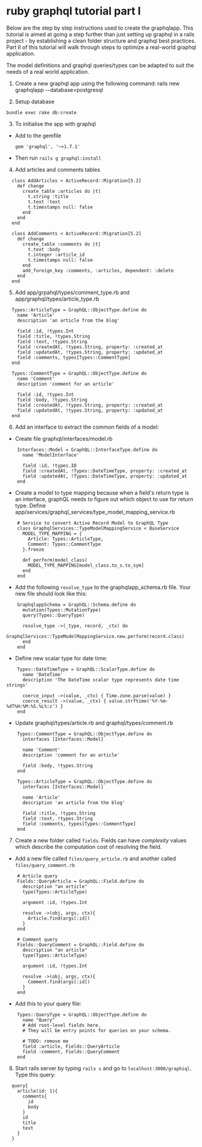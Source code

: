 # ruby graphql tutorial part I

Below are the step by step instructions used to create the graphqlapp. This tutorial is aimed at going a step further than just setting up graphql in a rails project - by establishing a clean folder structure and graphql best practices. Part II of this tutorial will walk through steps to optimize a real-world graphql application.

The model definitions and graphql queries/types can be adapted to suit the needs of a real world application.

  1. Create a new graphql app using the following command:
  rails new graphqlapp --database=postgresql

  2. Setup database

    bundle exec rake db:create

  3. To initialise the app with graphql

  - Add to the gemfile

      `gem 'graphql', '~>1.7.1'`

  - Then run `rails g graphql:install`

  4. Add articles and comments tables

  ```
    class AddArticles < ActiveRecord::Migration[5.2]
      def change
        create_table :articles do |t|
          t.string :title
          t.text :text
          t.timestamps null: false
        end
      end
    end
  ```

  ```
    class AddComments < ActiveRecord::Migration[5.2]
      def change
        create_table :comments do |t|
          t.text :body
          t.integer :article_id
          t.timestamps null: false
        end
        add_foreign_key :comments, :articles, dependent: :delete
      end
    end
  ```

  5. Add app/grpahql/types/comment_type.rb and app/graphql/types/article_type.rb

  ```
    Types::ArticleType = GraphQL::ObjectType.define do
      name 'Article'
      description 'an article from the blog'

      field :id, !types.Int
      field :title, !types.String
      field :text, !types.String
      field :createdAt, !types.String, property: :created_at
      field :updatedAt, !types.String, property: :updated_at
      field :comments, types[Types::CommentType]
    end
  ```

  ```
    Types::CommentType = GraphQL::ObjectType.define do
      name 'Comment'
      description 'comment for an article'

      field :id, !types.Int
      field :body, !types.String
      field :createdAt, !types.String, property: :created_at
      field :updatedAt, !types.String, property: :updated_at
    end
  ```

  6. Add an interface to extract the common fields of a model:
  - Create file graphql/interfaces/model.rb

  ```
      Interfaces::Model = GraphQL::InterfaceType.define do
        name 'ModelInterface'

        field :id, !types.ID
        field :createdAt, !Types::DateTimeType, property: :created_at
        field :updatedAt, !Types::DateTimeType, property: :updated_at
      end
  ```

   - Create a model to type mapping because when a field's return type is an interface, graphQL needs to figure out which object to use for return type. Define app/services/graphql_services/type_model_mapping_service.rb

  ```
      # Service to convert Active Record Model to GraphQL Type
      class GraphqlServices::TypeModelMappingService < BaseService
        MODEL_TYPE_MAPPING = {
          Article: Types::ArticleType,
          Comment: Types::CommentType
        }.freeze

        def perform(model_class)
          MODEL_TYPE_MAPPING[model_class.to_s.to_sym]
        end
      end
  ```

   - Add the following `resolve_type` to the graphqlapp_schema.rb file. Your new file should look like this:
  ```
      GraphqlappSchema = GraphQL::Schema.define do
        mutation(Types::MutationType)
        query(Types::QueryType)

        resolve_type ->(_type, record, _ctx) do
          GraphqlServices::TypeModelMappingService.new.perform(record.class)
        end
      end
  ```

   - Define new scalar type for date time:

  ```
      Types::DateTimeType = GraphQL::ScalarType.define do
        name 'DateTime'
        description 'The DateTime scalar type represents date time strings'

        coerce_input ->(value, _ctx) { Time.zone.parse(value) }
        coerce_result ->(value, _ctx) { value.strftime('%Y-%m-%dT%H:%M:%S.%L%:z') }
      end
  ```

   - Update graphql/types/article.rb and graphql/types/comment.rb

  ```
      Types::CommentType = GraphQL::ObjectType.define do
        interfaces [Interfaces::Model]

        name 'Comment'
        description 'comment for an article'

        field :body, !types.String
      end
  ```

  ```
      Types::ArticleType = GraphQL::ObjectType.define do
        interfaces [Interfaces::Model]

        name 'Article'
        description 'an article from the blog'

        field :title, !types.String
        field :text, !types.String
        field :comments, types[Types::CommentType]
      end

  ```


  7. Create a new folder called `fields`. Fields can have _complexity_ values which describe the computation cost of resolving the field.


  - Add a new file called `files/query_article.rb` and another called `files/query_comment.rb`

  ```
      # Article query
      Fields::QueryArticle = GraphQL::Field.define do
        description "an article"
        type(Types::ArticleType)

        argument :id, !types.Int

        resolve ->(obj, args, ctx){
          Article.find(args[:id])
        }
      end

  ```

  ```
      # Comment query
      Fields::QueryComment = GraphQL::Field.define do
        description "an article"
        type(Types::ArticleType)

        argument :id, !types.Int

        resolve ->(obj, args, ctx){
          Comment.find(args[:id])
        }
      end
  ```

  - Add this to your query file:

  ```
      Types::QueryType = GraphQL::ObjectType.define do
        name "Query"
        # Add root-level fields here.
        # They will be entry points for queries on your schema.

        # TODO: remove me
        field :article, Fields::QueryArticle
        field :comment, Fields::QueryComment
      end
  ```

  8. Start rails server by typing `rails s` and go to `localhost:3000/graphiql`. Type this query:
  ```
    query{
      article(id: 1){
        comments{
          id
          body
        }
        id
        title
        text
      }
    }
  ```
